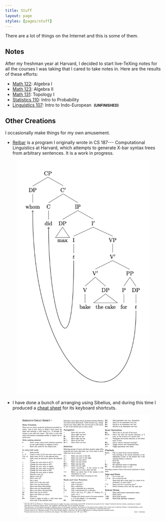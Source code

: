 ```yaml
---
title: Stuff
layout: page
styles: [pages/stuff]
---
```


There are a lot of things on the Internet and this is some of them.

## Notes ##

After my freshman year at Harvard, I decided to start live-TeXing notes for all
the courses I was taking that I cared to take notes in.  Here are the results
of these efforts:

- [Math 122][math122]: Algebra I
- [Math 123][math123]: Algebra II
- [Math 131][math131]: Topology I
- [Statistics 110][stat110]: Intro to Probability
- [Linguistics 107][ling107]: Intro to Indo-European&nbsp;
                              **<small>(UNFINISHED)</small>**

[math122]: notes/math122.pdf    "Math 122"
[math123]: notes/math123.pdf    "Math 123"
[math131]: notes/math131.pdf    "Math 131"
[stat110]: notes/stat110.pdf    "Stat 110"
[ling107]: notes/ling107.pdf    "Ling 107"


## Other Creations ##

I occasionally make things for my own amusement.

- [Reibar][reibar] is a program I originally wrote in CS 187---
  Computational Linguistics at Harvard, which attempts to generate X-bar syntax
  trees from arbitrary sentences.  It is a work in progress.

<figure id="reibar">
  <a href="/img/stuff/reibar.png">
    <img class="image-wrap rounded" src="/img/stuff/reibar.png">
  </a>
</figure>

- I have done a bunch of arranging using Sibelius, and during this time I
  produced a [cheat sheet][sib-cs] for its keyboard shortcuts.

<figure id="sib-cs">
  <a href="sib-cheat-sheet.pdf">
    <img class="image-wrap rounded" src="/img/stuff/sib-cs.png">
  </a>
</figure>

[reibar]: https://github.com/mxw/reibar   "Reibar"
[sib-cs]: sib-cheat-sheet.pdf             "Sibelius Cheat Sheet"

